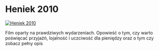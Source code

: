 Heniek 2010 
=============
[![Heniek 2010 ](http://vidos.pl/images/player.gif)](http://vidos.pl/heniek-2010)

 Film oparty na prawdziwych wydarzeniach. Opowieść o tym, czy warto poświęcać przyjaźń, lojalność i uczciwość dla pieniędzy oraz o tym czy zobacz pełny opis
